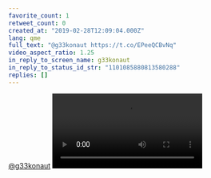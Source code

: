 ```yaml
---
favorite_count: 1
retweet_count: 0
created_at: "2019-02-28T12:09:04.000Z"
lang: qme
full_text: "@g33konaut https://t.co/EPeeQCBvNq"
video_aspect_ratio: 1.25
in_reply_to_screen_name: g33konaut
in_reply_to_status_id_str: "1101085880813580288"
replies: []
---
```


[@g33konaut](https://twitter.com/g33konaut)
![Embedded Video](https://twitter-media-coderbyheart.s3.eu-north-1.amazonaws.com/1101091915792027649-D0fdQYKXgAAAm8V.mp4)
